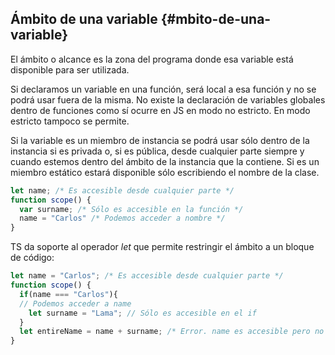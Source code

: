 ## Ámbito de una variable {#mbito-de-una-variable}

El ámbito o alcance es la zona del programa donde esa variable está disponible para ser utilizada.

Si declaramos un variable en una función, será local a esa función y no se podrá usar fuera de la misma. No existe la declaración de variables globales dentro de funciones como sí ocurre en JS en modo no estricto. En modo estricto tampoco se permite.

Si la variable es un miembro de instancia se podrá usar sólo dentro de la instancia si es privada o, si es pública, desde cualquier parte siempre y cuando estemos dentro del ámbito de la instancia que la contiene. Si es un miembro estático estará disponible sólo escribiendo el nombre de la clase.

```ts
let name; /* Es accesible desde cualquier parte */
function scope() {
  var surname; /* Sólo es accesible en la función */
  name = "Carlos" /* Podemos acceder a nombre */
}
```

TS da soporte al operador *let* que permite restringir el ámbito a un bloque de código:

```ts
let name = "Carlos"; /* Es accesible desde cualquier parte */
function scope() { 
  if(name === "Carlos"){ 
  // Podemos acceder a name 
    let surname = "Lama"; // Sólo es accesible en el if 
  } 
  let entireName = name + surname; /* Error. name es accesible pero no surname */
}
```
